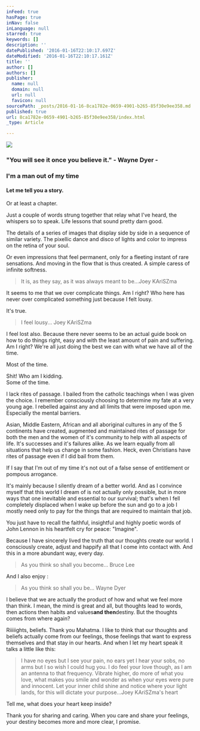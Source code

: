 ```yaml
---
inFeed: true
hasPage: true
inNav: false
inLanguage: null
starred: true
keywords: []
description: ''
datePublished: '2016-01-16T22:10:17.697Z'
dateModified: '2016-01-16T22:10:17.161Z'
title: ''
author: []
authors: []
publisher:
  name: null
  domain: null
  url: null
  favicon: null
sourcePath: _posts/2016-01-16-8ca1782e-0659-4901-b265-85f30e9ee358.md
published: true
url: 8ca1782e-0659-4901-b265-85f30e9ee358/index.html
_type: Article

---
```

![](https://the-grid-user-content.s3-us-west-2.amazonaws.com/ca7a4f9c-b44e-4c76-81e6-6cce7128c5a3.jpg)

### "You will see it once you believe it." - Wayne Dyer -

### I'm a man out of my time

#### Let me tell you a story.

Or at least a chapter.

Just a couple of words strung together that relay what I've heard, the whispers so to speak. Life lessons that sound pretty darn good.

The details of a series of images that display side by side in a sequence of similar variety. The pixellic dance and disco of lights and color to impress on the retina of your soul.

Or even impressions that feel permanent, only for a fleeting instant of rare sensations. And moving in the flow that is thus created. A simple caress of infinite softness.

> It is, as they say, as it was always meant to be...Joey KAriSZma

It seems to me that we over complicate things. Am I right? Who here has never over complicated something just because I felt lousy.

It's true.

> I feel lousy... Joey KAriSZma

I feel lost also. Because there never seems to be an actual guide book on how to do things right, easy and with the least amount of pain and suffering. Am I right? We're all just doing the best we can with what we have all of the time.

Most of the time.

Shit! Who am I kidding.   
Some of the time.

I lack rites of passage. I bailed from the catholic teachings when I was given the choice. I remember consciously choosing to determine my fate at a very young age. I rebelled against any and all limits that were imposed upon me. Especially the mental barriers.

Asian, Middle Eastern, African and all aboriginal cultures in any of the 5 continents have created, augmented and maintained rites of passage for both the men and the women of it's community to help with all aspects of life. It's successes and it's failures alike. As we learn equally from all situations that help us change in some fashion. Heck, even Christians have rites of passage even if I did bail from them.

If I say that I'm out of my time it's not out of a false sense of entitlement or pompous arrogance.

It's mainly because I silently dream of a better world. And as I convince myself that this world I dream of is not actually only possible, but in more ways that one inevitable and essential to our survival; that's when I fell completely displaced when I wake up before the sun and go to a job I mostly need only to pay for the things that are required to maintain that job.

You just have to recall the faithful, insightful and highly poetic words of John Lennon in his heartfelt cry for peace: "Imagine".

Because I have sincerely lived the truth that our thoughts create our world. I consciously create, adjust and happify all that I come into contact with. And this in a more abundant way, every day.

> As you think so shall you become... Bruce Lee

And I also enjoy :

> As you think so shall you be... Wayne Dyer

I believe that we are actually the product of how and what we feel more than think. I mean, the mind is great and all, but thoughts lead to words, then actions then habits and values**and then**destiny. But the thoughts comes from where again?

Riiiiights, beliefs. Thank you Mahatma. I like to think that our thoughts and beliefs actually come from our feelings, those feelings that want to express themselves and that stay in our hearts. And when I let my heart speak it talks a little like this:

> I have no eyes but I see your pain, no ears yet I hear your sobs, no arms but I so wish I could hug you. I do feel your love though, as I am an antenna to that frequency. Vibrate higher, do more of what you love, what makes you smile and wonder as when your eyes were pure and innocent. Let your inner child shine and notice where your light lands, for this will dictate your purpose...Joey KAriSZma's heart

Tell me, what does your heart keep inside?

Thank you for sharing and caring. When you care and share your feelings, your destiny becomes more and more clear, I promise.